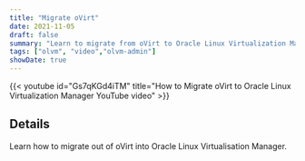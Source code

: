 ```yaml
---
title: "Migrate oVirt"
date: 2021-11-05
draft: false
summary: "Learn to migrate from oVirt to Oracle Linux Virtualization Manager."
tags: ["olvm", "video","olvm-admin"]
showDate: true
---
```


{{< youtube id="Gs7qKGd4iTM" title="How to Migrate oVirt to Oracle Linux Virtualization Manager YouTube video" >}}

## Details

Learn how to migrate out of oVirt into Oracle Linux Virtualisation Manager.
